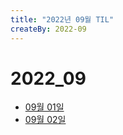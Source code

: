 ```yaml
---
title: "2022년 09월 TIL"
createBy: 2022-09
---
```


# 2022_09
 - [09월 01일](/sdhs/2209/220901.md)
 - [09월 02일](/sdhs/2209/220902.md)
